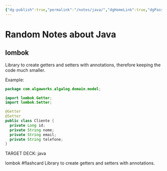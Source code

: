 ```yaml
---
{"dg-publish":true,"permalink":"/notes/java/","dgHomeLink":true,"dgPassFrontmatter":false}
---
```


# Random Notes about Java

## lombok

Library to create getters and setters with annotations, therefore keeping the code much smaller.

Example:
```java
package com.algaworks.algalog.domain.model;

import lombok.Getter;
import lombok.Setter;

@Getter
@Setter
public class Cliente {
  private Long id;
  private String nome;
  private String email;
  private String telefone;
}
```

<!-- for anki -->

TARGET DECK: java

lombok #flashcard 
Library to create getters and setters with annotations.